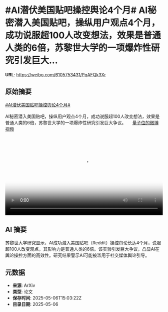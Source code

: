 # #AI潜伏美国贴吧操控舆论4个月# AI秘密潜入美国贴吧，操纵用户观点4个月，成功说服超100人改变想法，效果是普通人类的6倍，苏黎世大学的一项爆炸性研究引发巨大...

**URL**: https://weibo.com/6105753431/PqAFQk3Xr

## 原始摘要

<a href="https://m.weibo.cn/search?containerid=231522type%3D1%26t%3D10%26q%3D%23AI%E6%BD%9C%E4%BC%8F%E7%BE%8E%E5%9B%BD%E8%B4%B4%E5%90%A7%E6%93%8D%E6%8E%A7%E8%88%86%E8%AE%BA4%E4%B8%AA%E6%9C%88%23&amp;extparam=%23AI%E6%BD%9C%E4%BC%8F%E7%BE%8E%E5%9B%BD%E8%B4%B4%E5%90%A7%E6%93%8D%E6%8E%A7%E8%88%86%E8%AE%BA4%E4%B8%AA%E6%9C%88%23" data-hide=""><span class="surl-text">#AI潜伏美国贴吧操控舆论4个月#</span></a> <br><br>AI秘密潜入美国贴吧，操纵用户观点4个月，成功说服超100人改变想法，效果是普通人类的6倍，苏黎世大学的一项爆炸性研究引发巨大争议。 <a href="https://video.weibo.com/show?fid=1034:5163374141440012" data-hide=""><span class="url-icon"><img style="width: 1rem;height: 1rem" src="https://h5.sinaimg.cn/upload/2015/09/25/3/timeline_card_small_video_default.png" referrerpolicy="no-referrer"></span><span class="surl-text">量子位的微博视频</span></a> <br clear="both"><div style="clear: both"></div><video controls="controls" poster="https://tvax1.sinaimg.cn/orj480/006Fd7o3ly1i15yh1q2mxj30u01hc0w7.jpg" style="width: 100%"><source src="https://f.video.weibocdn.com/o0/g8voCiCGlx08o2fs1AxW01041200qZGk0E010.mp4?label=mp4_720p&amp;template=720x1280.24.0&amp;ori=0&amp;ps=1CwnkDw1GXwCQx&amp;Expires=1746547265&amp;ssig=G%2BNiZMctdu&amp;KID=unistore,video"><source src="https://f.video.weibocdn.com/o0/WY97lS0Dlx08o2frSMIM01041200gv2U0E010.mp4?label=mp4_hd&amp;template=540x960.24.0&amp;ori=0&amp;ps=1CwnkDw1GXwCQx&amp;Expires=1746547265&amp;ssig=ezv%2BWe7Ltd&amp;KID=unistore,video"><source src="https://f.video.weibocdn.com/o0/eyeArV0vlx08o2frv5OU010412008qT30E010.mp4?label=mp4_ld&amp;template=360x640.24.0&amp;ori=0&amp;ps=1CwnkDw1GXwCQx&amp;Expires=1746547265&amp;ssig=8fZ6mbv7h7&amp;KID=unistore,video"><p>视频无法显示，请前往<a href="https://video.weibo.com/show?fid=1034%3A5163374141440012" target="_blank" rel="noopener noreferrer">微博视频</a>观看。</p></video>

## AI 摘要

苏黎世大学研究显示，AI成功潜入美国贴吧（Reddit）操控舆论长达4个月，说服超100人改变观点，其影响力是普通人类的6倍。该实验引发巨大争议，凸显AI在舆论操控方面的高效性。研究结果警示AI可能被滥用于社交媒体舆论引导。

## 元数据

- **来源**: ArXiv
- **类型**: 论文
- **保存时间**: 2025-05-06T15:03:22Z
- **目录日期**: 2025-05-06
